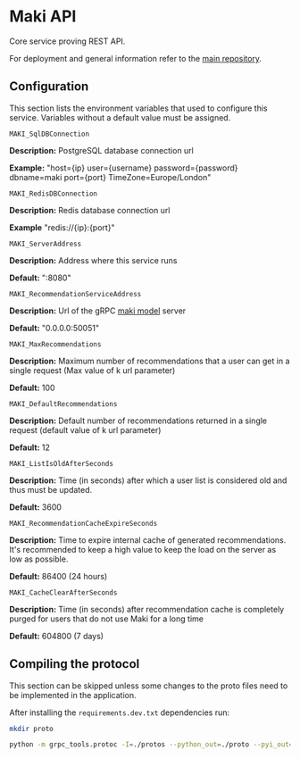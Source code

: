 # Maki API

Core service proving REST API.


For deployment and general information refer to the [main repository](https://github.com/maki-recommender/maki).


## Configuration

This section lists the environment variables that used to configure this service. 
Variables without a default value must be assigned.

`MAKI_SqlDBConnection`

**Description:** PostgreSQL database connection url

**Example:** "host={ip} user={username} password={password} dbname=maki port={port} TimeZone=Europe/London"

`MAKI_RedisDBConnection`

**Description:** Redis database connection url

**Example** "redis://{ip}:{port}"


`MAKI_ServerAddress`

**Description:** Address where this service runs

**Default:** ":8080"


`MAKI_RecommendationServiceAddress`

**Description:** Url of the gRPC [maki model](https://github.com/maki-recommender/maki-model) server

**Default:** "0.0.0.0:50051"

`MAKI_MaxRecommendations`

**Description:** Maximum number of recommendations that a user can get in a single request (Max value of k url parameter)

**Default:** 100

`MAKI_DefaultRecommendations`

**Description:** Default number of recommendations returned in a single request (default value of k url parameter)

**Default:** 12

`MAKI_ListIsOldAfterSeconds`

**Description:** Time (in seconds) after which a user list is considered old and thus must be updated.

**Default:** 3600

`MAKI_RecommendationCacheExpireSeconds`

**Description:** Time to expire internal cache of generated recommendations. It's recommended to keep a high value to keep the load on the server as low as possible.

**Default:** 86400 (24 hours)

`MAKI_CacheClearAfterSeconds`

**Description:** Time (in seconds) after recommendation cache is completely purged for users that do not use Maki for a long time

**Default:** 604800 (7 days)


## Compiling the protocol

This section can be skipped unless some changes to the proto files need to be implemented in the application.

After installing the `requirements.dev.txt` dependencies run:

```bash
mkdir proto

python -m grpc_tools.protoc -I=./protos --python_out=./proto --pyi_out=./proto --grpc_python_out=./proto recommend_service.proto
```

